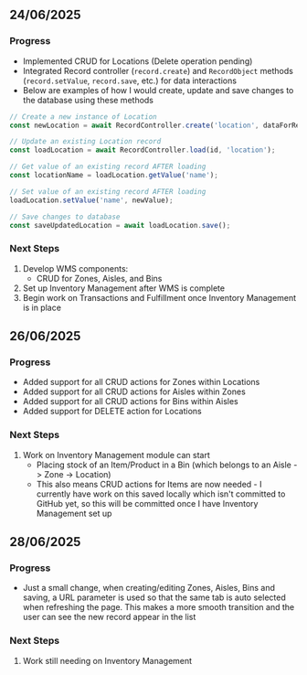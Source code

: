 ## 24/06/2025

### Progress
- Implemented CRUD for Locations (Delete operation pending)
- Integrated Record controller (`record.create`) and `RecordObject` methods (`record.setValue`, `record.save`, etc.) for data interactions
- Below are examples of how I would create, update and save changes to the database using these methods

```js
// Create a new instance of Location
const newLocation = await RecordController.create('location', dataForRecord);

// Update an existing Location record
const loadLocation = await RecordController.load(id, 'location');

// Get value of an existing record AFTER loading
const locationName = loadLocation.getValue('name');

// Set value of an existing record AFTER loading
loadLocation.setValue('name', newValue);

// Save changes to database
const saveUpdatedLocation = await loadLocation.save();
```

### Next Steps
1. Develop WMS components:
    - CRUD for Zones, Aisles, and Bins
2. Set up Inventory Management after WMS is complete
3. Begin work on Transactions and Fulfillment once Inventory Management is in place

## 26/06/2025

### Progress
- Added support for all CRUD actions for Zones within Locations
- Added support for all CRUD actions for Aisles within Zones
- Added support for all CRUD actions for Bins within Aisles
- Added support for DELETE action for Locations

### Next Steps
1. Work on Inventory Management module can start
    - Placing stock of an Item/Product in a Bin (which belongs to an Aisle -> Zone -> Location)
    - This also means CRUD actions for Items are now needed - I currently have work on this saved locally which isn't
      committed to GitHub yet, so this will be committed once I have Inventory Management set up

## 28/06/2025

### Progress
- Just a small change, when creating/editing Zones, Aisles, Bins and saving, a URL parameter is used so that the same tab is auto selected when refreshing the page. This makes a more smooth transition and the user can see the new record appear in the list

### Next Steps
1. Work still needing on Inventory Management